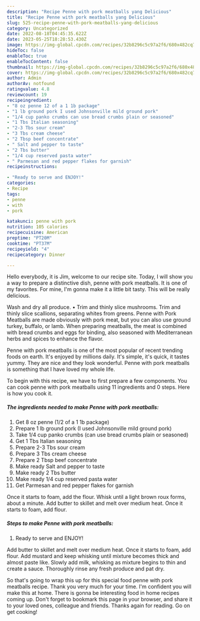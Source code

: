 ```yaml
---
description: "Recipe Penne with pork meatballs yang Delicious"
title: "Recipe Penne with pork meatballs yang Delicious"
slug: 525-recipe-penne-with-pork-meatballs-yang-delicious
category: Uncategorized
date: 2022-08-18T04:45:35.622Z
date: 2023-05-25T18:28:53.430Z
image: https://img-global.cpcdn.com/recipes/32b8296c5c97a2f6/680x482cq70/penne-with-pork-meatballs-recipe-main-photo.jpg
hideToc: false
enableToc: true
enableTocContent: false
thumbnail: https://img-global.cpcdn.com/recipes/32b8296c5c97a2f6/680x482cq70/penne-with-pork-meatballs-recipe-main-photo.jpg
cover: https://img-global.cpcdn.com/recipes/32b8296c5c97a2f6/680x482cq70/penne-with-pork-meatballs-recipe-main-photo.jpg
author: Admin
authorAv: notfound
ratingvalue: 4.8
reviewcount: 19
recipeingredient:
- "8 oz penne 12 of a 1 1b package"
- "1 lb ground pork I used Johnsonville mild ground pork"
- "1/4 cup panko crumbs can use bread crumbs plain or seasoned"
- "1 Tbs Italian seasoning"
- "2-3 Tbs sour cream"
- "3 Tbs cream cheese"
- "2 Tbsp beef concentrate"
- " Salt and pepper to taste"
- "2 Tbs butter"
- "1/4 cup reserved pasta water"
- " Parmesan and red pepper flakes for garnish"
recipeinstructions:

- "Ready to serve and ENJOY!"
categories:
- Recipe
tags:
- penne
- with
- pork

katakunci: penne with pork 
nutrition: 105 calories
recipecuisine: American
preptime: "PT20M"
cooktime: "PT37M"
recipeyield: "4"
recipecategory: Dinner

---
```



Hello everybody, it is Jim, welcome to our recipe site. Today, I will show you a way to prepare a distinctive dish, penne with pork meatballs. It is one of my favorites. For mine, I'm gonna make it a little bit tasty. This will be really delicious.

Wash and dry all produce. • Trim and thinly slice mushrooms. Trim and thinly slice scallions, separating whites from greens. Penne with Pork Meatballs are made obviously with pork meat, but you can also use ground turkey, buffalo, or lamb. When preparing meatballs, the meat is combined with bread crumbs and eggs for binding, also seasoned with Mediterranean herbs and spices to enhance the flavor.

Penne with pork meatballs is one of the most popular of recent trending foods on earth. It's enjoyed by millions daily. It's simple, it's quick, it tastes yummy. They are nice and they look wonderful. Penne with pork meatballs is something that I have loved my whole life.


To begin with this recipe, we have to first prepare a few components. You can cook penne with pork meatballs using 11 ingredients and 0 steps. Here is how you cook it.

<!--inarticleads1-->

##### The ingredients needed to make Penne with pork meatballs:

1. Get 8 oz penne (1/2 of a 1 1b package)
1. Prepare 1 lb ground pork (I used Johnsonville mild ground pork)
1. Take 1/4 cup panko crumbs (can use bread crumbs plain or seasoned)
1. Get 1 Tbs Italian seasoning
1. Prepare 2-3 Tbs sour cream
1. Prepare 3 Tbs cream cheese
1. Prepare 2 Tbsp beef concentrate
1. Make ready  Salt and pepper to taste
1. Make ready 2 Tbs butter
1. Make ready 1/4 cup reserved pasta water
1. Get  Parmesan and red pepper flakes for garnish


Once it starts to foam, add the flour. Whisk until a light brown roux forms, about a minute. Add butter to skillet and melt over medium heat. Once it starts to foam, add flour. 

<!--inarticleads2-->

##### Steps to make Penne with pork meatballs:


1. Ready to serve and ENJOY!

Add butter to skillet and melt over medium heat. Once it starts to foam, add flour. Add mustard and keep whisking until mixture becomes thick and almost paste like. Slowly add milk, whisking as mixture begins to thin and create a sauce. Thoroughly rinse any fresh produce and pat dry. 

So that's going to wrap this up for this special food penne with pork meatballs recipe. Thank you very much for your time. I'm confident you will make this at home. There is gonna be interesting food in home recipes coming up. Don't forget to bookmark this page in your browser, and share it to your loved ones, colleague and friends. Thanks again for reading. Go on get cooking!
